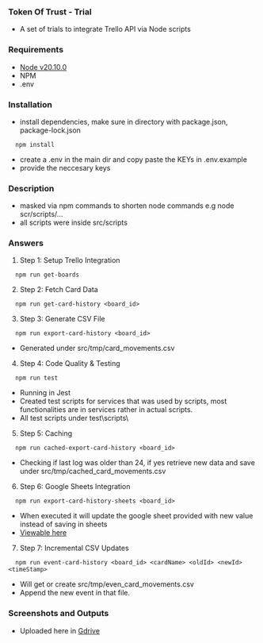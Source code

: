 ### Token Of Trust - Trial

- A set of trials to integrate Trello API via Node scripts

### Requirements

- [Node v20.10.0](https://nodejs.org/en)
- NPM
- .env

### Installation

- install dependencies, make sure in directory with package.json, package-lock.json

```
  npm install
```

- create a .env in the main dir and copy paste the KEYs in .env.example
- provide the neccesary keys

### Description

- masked via npm commands to shorten node commands e.g node scr/scripts/...
- all scripts were inside src/scripts

### Answers

1. Step 1: Setup Trello Integration

```
  npm run get-boards
```

2. Step 2: Fetch Card Data

```
  npm run get-card-history <board_id>
```

3. Step 3: Generate CSV File

```
  npm run export-card-history <board_id>
```

- Generated under src/tmp/card_movements.csv

4. Step 4: Code Quality & Testing

```
  npm run test
```

- Running in Jest
- Created test scripts for services that was used by scripts, most functionalities are in services rather in actual scripts.
- All test scripts under test\scripts\

5. Step 5: Caching

```
  npm run cached-export-card-history <board_id>
```

- Checking if last log was older than 24, if yes retrieve new data and save under src/tmp/cached_card_movements.csv

6. Step 6: Google Sheets Integration

```
  npm run export-card-history-sheets <board_id>
```

- When executed it will update the google sheet provided with new value instead of saving in sheets
- [Viewable here](https://docs.google.com/spreadsheets/d/16ujg-jDSlPYG6t7ic7kiGCoGSOoPzeXAFj9mJRMaQRA/edit?usp=sharing)

7. Step 7: Incremental CSV Updates

```
  npm run event-card-history <board_id> <cardName> <oldId> <newId> <timeStamp>
```

- Will get or create src/tmp/even_card_movements.csv
- Append the new event in that file.

### Screenshots and Outputs

- Uploaded here in [Gdrive](https://drive.google.com/drive/folders/1Ww6_E1A5NDja5rQiNeewrsbVGjH7tE17?usp=sharing)
